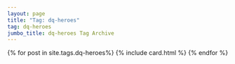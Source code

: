 ```yaml
---
layout: page
title: "Tag: dq-heroes"
tag: dq-heroes
jumbo_title: dq-heroes Tag Archive
---
```


{% for post in site.tags.dq-heroes%}
{% include card.html %}
{% endfor %}
